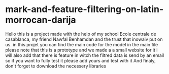 # mark-and-feature-filtering-on-latin-morrocan-darija
Hello this is a project made with the help of my school Ecole centrale de casablanca, my friend Nawfal Benhamdan and the trust that inowaiv put on us.
in this projet you can find the main code for the model in the main file
please note that this is a prototype and we made a a small website for it
i will also add that there is feature in witch the filtred data is send by an email so if you want to fully test it please add yours and test with it
And finaly, don't forget to download the necessery libraries
